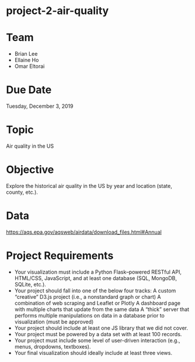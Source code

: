# project-2-air-quality

# Team
* Brian Lee
* Ellaine Ho
* Omar Eltorai

# Due Date 
Tuesday, December 3, 2019

# Topic
Air quality in the US

# Objective 
Explore the historical air quality in the US by year and location (state, county, etc.).

# Data 
https://aqs.epa.gov/aqsweb/airdata/download_files.html#Annual

# Project Requirements
* Your visualization must include a Python Flask–powered RESTful API, HTML/CSS, JavaScript, and at least one database (SQL, MongoDB, SQLite, etc.). 
* Your project should fall into one of the below four tracks: 
A custom “creative” D3.js project (i.e., a nonstandard graph or chart)
A combination of web scraping and Leaflet or Plotly
A dashboard page with multiple charts that update from the same data
A “thick” server that performs multiple manipulations on data in a database prior to visualization (must be approved)
* Your project should include at least one JS library that we did not cover.
* Your project must be powered by a data set with at least 100 records.
* Your project must include some level of user-driven interaction (e.g., menus, dropdowns, textboxes).
* Your final visualization should ideally include at least three views. 
